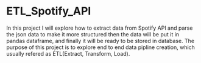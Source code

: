 # ETL_Spotify_API
In this project I will explore how to extract data from Spotify API and parse the json data to make it more structured then the data will be put it in pandas dataframe, and finally it will be ready to be stored in database. The purpose of this project is to explore end to end data pipline creation, which usually refered as ETL(Extract, Transform, Load).   
